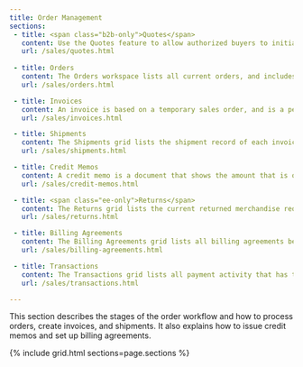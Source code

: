 ```yaml
---
title: Order Management
sections:
 - title: <span class="b2b-only">Quotes</span>
   content: Use the Quotes feature to allow authorized buyers to initiate the price negotiation process by submitting a request from the shopping cart. The Quotes grid lists each quote received, and maintains a history of the communication between buyer and seller.
   url: /sales/quotes.html
 
 - title: Orders
   content: The Orders workspace lists all current orders, and includes tools to edit and process existing orders, and create new orders for the customer.
   url: /sales/orders.html

 - title: Invoices
   content: An invoice is based on a temporary sales order, and is a permanent record of the order. The Invoices grid lists invoices in various stages of the order process.
   url: /sales/invoices.html

 - title: Shipments
   content: The Shipments grid lists the shipment record of each invoice that is ready to be shipped. A shipment record can be generated at the same time that an order is invoiced.
   url: /sales/shipments.html

 - title: Credit Memos
   content: A credit memo is a document that shows the amount that is owed to the customer. The amount can be applied toward a purchase, or refunded to the customer.
   url: /sales/credit-memos.html

 - title: <span class="ee-only">Returns</span>
   content: The Returns grid lists the current returned merchandise requests (RMAs) and is used to enter new return requests.
   url: /sales/returns.html  

 - title: Billing Agreements
   content: The Billing Agreements grid lists all billing agreements between your store and its customers. Each record includes general information about the billing agreement, and all sales orders that have used it as a payment method.
   url: /sales/billing-agreements.html

 - title: Transactions
   content: The Transactions grid lists all payment activity that has taken place between your store and a payment system, and provides access to more detailed information.
   url: /sales/transactions.html

---
```


This section describes the stages of the order workflow and how to process orders, create invoices, and shipments. It also explains how to issue credit memos and set up billing agreements.

{% include grid.html sections=page.sections %}
